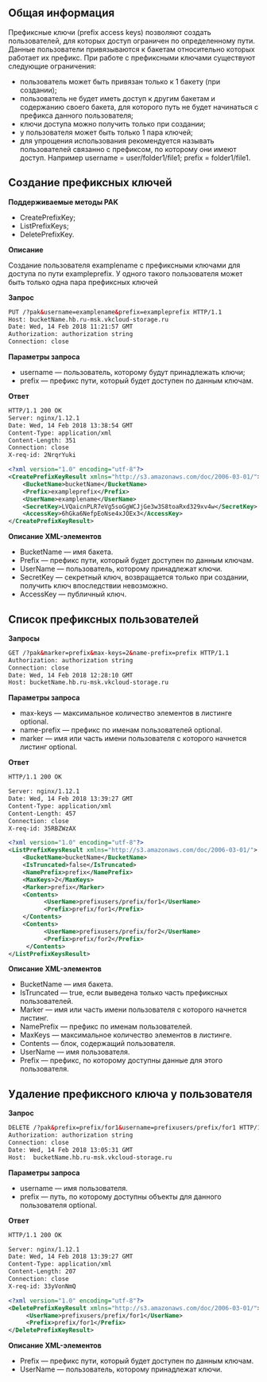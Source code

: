 ## Общая информация

Префиксные ключи (prefix access keys) позволяют создать пользователей, для которых доступ ограничен по определенному пути. Данные пользователи привязываются к бакетам относительно которых работает их префикс. При работе с префиксными ключами существуют следующие ограничения:

- пользователь может быть привязан только к 1 бакету (при создании);
- пользователь не будет иметь доступ к другим бакетам и содержанию своего бакета, для которого путь не будет начинаться с префикса данного пользователя;
- ключи доступа можно получить только при создании;
- у пользователя может быть только 1 пара ключей;
- для упрощения использования рекомендуется называть пользователей связанно с префиксом, по которому они имеют доступ. Например username = user/folder1/file1; prefix = folder1/file1.

## Создание префиксных ключей

**Поддерживаемые методы PAK**

- CreatePrefixKey;
- ListPrefixKeys;
- DeletePrefixKey.

**Описание**

Создание пользователя examplename с префиксными ключами для доступа по пути exampleprefix. У одного такого пользователя может быть только одна пара префиксных ключей

**Запрос**

```xml
PUT /?pak&username=examplename&prefix=exampleprefix HTTP/1.1
Host: bucketName.hb.ru-msk.vkcloud-storage.ru
Date: Wed, 14 Feb 2018 11:21:57 GMT
Authorization: authorization string
Connection: close
```

**Параметры запроса**

- username — пользователь, которому будут принадлежать ключи;
- prefix — префикс пути, который будет доступен по данным ключам.

**Ответ**

```xml
HTTP/1.1 200 OK
Server: nginx/1.12.1
Date: Wed, 14 Feb 2018 13:38:54 GMT
Content-Type: application/xml
Content-Length: 351
Connection: close
X-req-id: 2NrqrYuki

<?xml version="1.0" encoding="utf-8"?>
<CreatePrefixKeyResult xmlns="http://s3.amazonaws.com/doc/2006-03-01/">
    <BucketName>bucketName</BucketName>
    <Prefix>exampleprefix</Prefix>
    <UserName>examplename</UserName>
    <SecretKey>LVQaicnPLR7eVg5soGgWCJjGe3w3S8toaRxd329xv4w</SecretKey>
    <AccessKey>6hGka6NefpEoNse4xJOEx3</AccessKey>
</CreatePrefixKeyResult>
```

**Описание XML-элементов**

- BucketName — имя бакета.
- Prefix — префикс пути, который будет доступен по данным ключам.
- UserName — пользователь, которому принадлежат ключи.
- SecretKey — секретный ключ, возвращается только при создании, получить ключ впоследствии невозможно.
- AccessKey — публичный ключ.

## Список префиксных пользователей

**Запросы**

```xml
GET /?pak&marker=prefix&max-keys=2&name-prefix=prefix HTTP/1.1
Authorization: authorization string
Connection: close
Date: Wed, 14 Feb 2018 12:28:10 GMT
Host: bucketName.hb.ru-msk.vkcloud-storage.ru
```

**Параметры запроса**

- max-keys — максимальное количество элементов в листинге optional.
- name-prefix — префикс по именам пользователей optional.
- marker — имя или часть имени пользователя с которого начнется листинг optional.

**Ответ**

```xml
HTTP/1.1 200 OK

Server: nginx/1.12.1
Date: Wed, 14 Feb 2018 13:39:27 GMT
Content-Type: application/xml
Content-Length: 457
Connection: close
X-req-id: 35RBZWzAX

<?xml version="1.0" encoding="utf-8"?>
<ListPrefixKeysResult xmlns="http://s3.amazonaws.com/doc/2006-03-01/">
    <BucketName>bucketName</BucketName>
    <IsTruncated>false</IsTruncated>
    <NamePrefix>prefix</NamePrefix>
    <MaxKeys>2</MaxKeys>
    <Marker>prefix</Marker>
    <Contents>
          <UserName>prefixusers/prefix/for1</UserName>
          <Prefix>prefix/for1</Prefix>
    </Contents>
    <Contents>
          <UserName>prefixusers/prefix/for2</UserName>
          <Prefix>prefix/for2</Prefix>
     </Contents>
</ListPrefixKeysResult>
```

**Описание XML-элементов**

- BucketName — имя бакета.
- IsTruncated — true, если выведена только часть префиксных пользователей.
- Marker — имя или часть имени пользователя с которого начнется листинг.
- NamePrefix — префикс по именам пользователей.
- MaxKeys — максимальное количество элементов в листинге.
- Contents — блок, содержащий пользователя.
- UserName — имя пользователя.
- Prefix — префикс, по которому доступны данные для этого пользователя.

## Удаление префиксного ключа у пользователя

**Запрос**

```xml
DELETE /?pak&prefix=prefix/for1&username=prefixusers/prefix/for1 HTTP/1.1
Authorization: authorization string
Connection: close
Date: Wed, 14 Feb 2018 13:05:31 GMT
Host:  bucketName.hb.ru-msk.vkcloud-storage.ru
```

**Параметры запроса**

- username — имя пользователя.
- prefix — путь, по которому доступны объекты для данного пользователя optional.

**Ответ**

```xml
HTTP/1.1 200 OK

Server: nginx/1.12.1
Date: Wed, 14 Feb 2018 13:39:27 GMT
Content-Type: application/xml
Content-Length: 207
Connection: close
X-req-id: 33yVonNmQ

<?xml version="1.0" encoding="utf-8"?>
<DeletePrefixKeyResult xmlns="http://s3.amazonaws.com/doc/2006-03-01/">
     <UserName>prefixusers/prefix/for1</UserName>
     <Prefix>prefix/for1</Prefix>
</DeletePrefixKeyResult>
```

**Описание XML-элементов**

- Prefix — префикс пути, который будет доступен по данным ключам.
- UserName — пользователь, которому принадлежат ключи.
